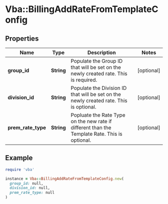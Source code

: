 # Vba::BillingAddRateFromTemplateConfig

## Properties

| Name | Type | Description | Notes |
| ---- | ---- | ----------- | ----- |
| **group_id** | **String** | Populate the Group ID that will be set on the newly created rate.  This is required. | [optional] |
| **division_id** | **String** | Populate the Division ID that will be set on the newly created rate.  This is optional. | [optional] |
| **prem_rate_type** | **String** | Popluate the Rate Type on the new rate if different than the Template Rate.  This is optional. | [optional] |

## Example

```ruby
require 'vba'

instance = Vba::BillingAddRateFromTemplateConfig.new(
  group_id: null,
  division_id: null,
  prem_rate_type: null
)
```

